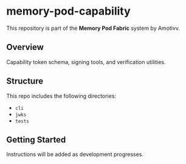 # memory-pod-capability

This repository is part of the **Memory Pod Fabric** system by Amotivv.

## Overview

Capability token schema, signing tools, and verification utilities.

## Structure

This repo includes the following directories:

- `cli`
- `jwks`
- `tests`

## Getting Started

Instructions will be added as development progresses.
